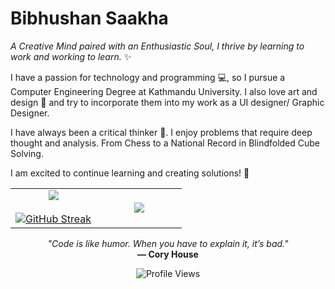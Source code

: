 

Bibhushan Saakha
=================

*A Creative Mind paired with an Enthusiastic Soul, I thrive by learning to work and working to learn.* ✨

I have a passion for technology and programming 💻, so I pursue a Computer Engineering Degree at Kathmandu University. I also love art and design 🎨 and try to incorporate them into my work as a UI designer/ Graphic Designer. 

I have always been a critical thinker 🧠. I enjoy problems that require deep thought and analysis. From Chess to a National Record in Blindfolded Cube Solving. 

I am excited to continue learning and creating solutions! 🤩
<!--
## Skills

- Adobe Illustrator 🎨
- Adobe Indesign 📐
- Figma 💻
- Canva 🎨
- HTML 🌐
- CSS 🎨
- JavaScript 💻
- Flutter 📱
- Python 🐍


**bibhushansaakha/bibhushansaakha** is a ✨ _special_ ✨ repository because its `README.md` (this file) appears on your GitHub profile.

Here are some ideas to get you started:

- 🔭 I’m currently working on ...
- 🌱 I’m currently learning ...
- 👯 I’m looking to collaborate on ...
- 🤔 I’m looking for help with ...
- 💬 Ask me about ...
- 📫 How to reach me: ...
- 😄 Pronouns: ...
- ⚡ Fun fact: ...
-->

<p align="center">
<table align="center">
<tr border="none">
<td width="50%" align="center">
  
  <img  align="center"  src="https://github-readme-stats.vercel.app/api?username=bibhushansaakha&theme=dark&show_icons=true&count_private=true" />
  <br></br>
<a href="https://git.io/streak-stats"><img src="https://github-readme-streak-stats.herokuapp.com?user=bibhushansaakha" alt="GitHub Streak" /></a>
</td>

<td width="50%" align="center">

  <img  align="center"  src="https://github-readme-stats.vercel.app/api/top-langs/?username=bibhushansaakha&layout=compact&theme=dark&hide_border=false&no-bg=true&no-frame=true&langs_count=10"/>
  
  </td>
</tr>
</table>
<!--- stats (end) -->

<!--profile visit count-->
<div align="center">
  <p align="center">
  <i>"Code is like humor. When you have to explain it, it’s bad."</i><br/>
  <b>— Cory House</b>
</p>

<p align="center">
  <img src="https://komarev.com/ghpvc/?username=bibhushansaakha&style=flat-square&color=blue" alt="Profile Views" />
</p>

  
</div>
